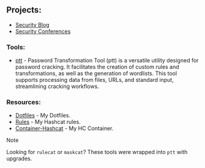 ## Projects:
- [Security Blog](https://JakeWnuk.com)
- [Security Conferences](https://github.com/JakeWnuk/Security-Conferences)

### Tools:
- [ptt](https://github.com/JakeWnuk/ptt) - Password Transformation Tool (ptt) is a versatile utility designed for password cracking. It facilitates the creation of custom rules and transformations, as well as the generation of wordlists. This tool supports processing data from files, URLs, and standard input, streamlining cracking workflows.

### Resources:
- [Dotfiles](https://github.com/JakeWnuk/Dotfiles) - My Dotfiles.
- [Rules](https://github.com/JakeWnuk/rules) - My Hashcat rules.
- [Container-Hashcat](https://github.com/JakeWnuk/Container-Hashcat) - My HC Container.

> [!NOTE]
> Looking for `rulecat` or `maskcat`? These tools were wrapped into `ptt` with upgrades. 


